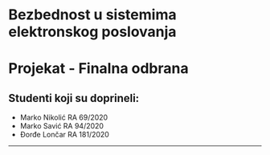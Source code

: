 # Bezbednost u sistemima elektronskog poslovanja

# **Projekat - Finalna odbrana**

## Studenti koji su doprineli:

- Marko Nikolić RA 69/2020
- Marko Savić RA 94/2020
- Đorđe Lončar RA 181/2020

---
